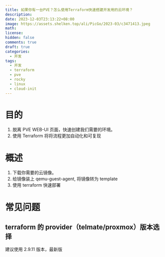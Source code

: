 ```yaml
---
title: 如果你有一台PVE？怎么使用Terraform快速搭建开发用的云环境？
description: 
date: 2023-12-03T23:13:22+08:00
image: https://assets.shelken.top/ali/PicGo/2023-03/c3471413.jpeg
math: 
license: 
hidden: false
comments: true
draft: true
categories:
  - 开发
tags:
  - 开发
  - terraform
  - pve
  - rocky
  - linux
  - cloud-init
---
```


# 目的

1. 脱离 PVE WEB-UI 页面，快速创建我们需要的环境。
2. 使用 Terraform 将将流程更加自动化和可复现

# 概述

1. 下载你需要的云镜像。
2. 给镜像装上 qemu-guest-agent, 将镜像转为 template
3. 使用 terraform 快速部署

# 常见问题

## terraform 的 provider（telmate/proxmox）版本选择

建议使用 2.9.11 版本，最新版


